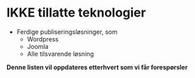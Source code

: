 # IKKE tillatte teknologier

- Ferdige publiseringsløsninger, som
	- Wordpress
	- Joomla
	- Alle tilsvarende løsning
	
**Denne listen vil oppdateres etterhvert som vi får forespørsler**
